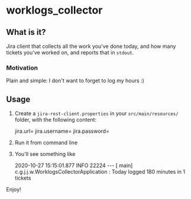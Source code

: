 # worklogs_collector

## What is it?
Jira client that collects all the work you've done today, and how many tickets you've worked on, and reports that in `stdout`.

### Motivation
Plain and simple: I don't want to forget to log my hours :)

## Usage

1. Create a `jira-rest-client.properties` in your `src/main/resources/` folder, with the following content:

    jira.url=<your Jira URL>
    jira.username=<Your username>
    jira.password=<Your password>

2. Run it from command line
3. You'll see something like

    2020-10-27 15:15:01.877  INFO 22224 --- [           main] c.g.j.j.w.WorklogsCollectorApplication   : Today logged 180 minutes in 1 tickets

Enjoy!
